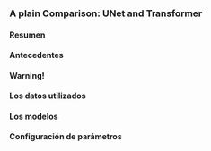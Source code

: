 ### A plain Comparison: UNet and Transformer
#### Resumen
#### Antecedentes
#### Warning!
#### Los datos utilizados
#### Los modelos
#### Configuración de parámetros
###
###
###
###
